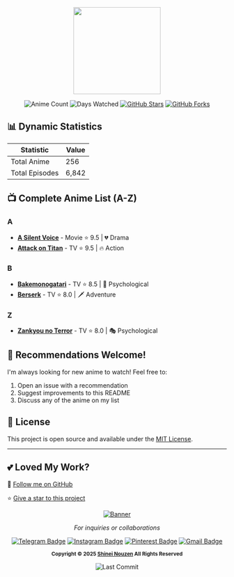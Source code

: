 <div align="center"><a href="https://shineii86.github.io/AniList"><img src="https://raw.githubusercontent.com/Shineii86/MyAnimeList/refs/heads/main/assets/logo.png" LOGO" width="200" height="200"/></a>
  
![Anime Count](https://img.shields.io/badge/Anime%20Watched-250+-blueviolet?style=for-the-badge) <!-- Update count -->
![Days Watched](https://img.shields.io/badge/Days%20Watched-2+-important?style=for-the-badge) <!-- Update count -->
[![GitHub Stars](https://img.shields.io/github/stars/Shineii86/MyAnimeList?style=for-the-badge)](https://github.com/Shineii86/MyAnimeList/stargazers) [![GitHub Forks](https://img.shields.io/github/forks/Shineii86/MyAnimeList?style=for-the-badge)](https://github.com/Shineii86/MyAnimeList/fork)

</div>

## 📊 Dynamic Statistics

| Statistic | Value |
|-----------|-------|
| Total Anime | 256 |
| Total Episodes | 6,842 |

## 📺 Complete Anime List (A-Z)

### A
- [**A Silent Voice**](https://myanimelist.net/anime/28851/Koe_no_Katachi) - Movie ⭐ 9.5 | 💔 Drama
- [**Attack on Titan**](https://myanimelist.net/anime/16498/Shingeki_no_Kyojin) - TV ⭐ 9.5 | 🔥 Action

### B
- [**Bakemonogatari**](https://myanimelist.net/anime/5081/Bakemonogatari) - TV ⭐ 8.5 | 🧠 Psychological
- [**Berserk**](https://myanimelist.net/anime/33/Berserk) - TV ⭐ 8.0 | 🗡️ Adventure

### Z
- [**Zankyou no Terror**](https://myanimelist.net/anime/23283/Zankyou_no_Terror) - TV ⭐ 8.0 | 🎭 Psychological

## 🤝 Recommendations Welcome!

I'm always looking for new anime to watch! Feel free to:

1. Open an issue with a recommendation
2. Suggest improvements to this README
3. Discuss any of the anime on my list

## 📝 License

This project is open source and available under the [MIT License](LICENSE).

---

## 💕 Loved My Work?

🚨 [Follow me on GitHub](https://github.com/Shineii86)

⭐ [Give a star to this project](https://github.com/Shineii86/MyAnimeList)

<div align="center">

<a href="https://github.com/Shineii86/MyAnimeList">
<img src="https://github.com/Shineii86/AniPay/blob/main/Source/Banner6.png" alt="Banner">
</a>
  
  *For inquiries or collaborations*
     
[![Telegram Badge](https://img.shields.io/badge/-Telegram-2CA5E0?style=flat&logo=Telegram&logoColor=white)](https://telegram.me/Shineii86 "Contact on Telegram")
[![Instagram Badge](https://img.shields.io/badge/-Instagram-C13584?style=flat&logo=Instagram&logoColor=white)](https://instagram.com/ikx7.a "Follow on Instagram")
[![Pinterest Badge](https://img.shields.io/badge/-Pinterest-E60023?style=flat&logo=Pinterest&logoColor=white)](https://pinterest.com/ikx7a "Follow on Pinterest")
[![Gmail Badge](https://img.shields.io/badge/-Gmail-D14836?style=flat&logo=Gmail&logoColor=white)](mailto:ikx7a@hotmail.com "Send an Email")

  <sup><b>Copyright © 2025 <a href="https://telegram.me/Shineii86">Shinei Nouzen</a> All Rights Reserved</b></sup>

![Last Commit](https://img.shields.io/github/last-commit/Shineii86/MyAnimeList?style=for-the-badge)

</div>
